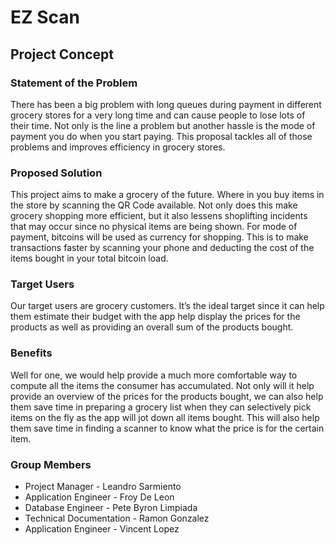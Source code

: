 # EZ Scan

## Project Concept

### Statement of the Problem
There has been a big problem with long queues during payment in different grocery stores for a very long time and can cause people to lose lots of their time. Not only is the line a problem but another hassle is the mode of payment you do when you start paying. This proposal tackles all of those problems and improves efficiency in grocery stores. 

### Proposed Solution
This project aims to make a grocery of the future. Where in you buy items in the store by scanning the QR Code available. Not only does this make grocery shopping more efficient, but it also lessens shoplifting incidents that may occur since no physical items are being shown. For mode of payment, bitcoins will be used as currency for shopping. This is to make transactions faster by scanning your phone and deducting the cost of the items bought in your total bitcoin load.

### Target Users
Our target users are grocery customers. It’s the ideal target since it can help them estimate their budget with the app help display the prices for the products as well as providing an overall sum of the products bought.

### Benefits
Well for one, we would help provide a much more comfortable way to compute all the items the consumer has accumulated. Not only will it help provide an overview of the prices for the products bought, we can also help them save time in preparing a grocery list when they can selectively pick items on the fly as the app will jot down all items bought. This will also help them save time in finding a scanner to know what the price is for the certain item.

### Group Members
- Project Manager - Leandro Sarmiento	
- Application Engineer - Froy De Leon
- Database Engineer - Pete Byron Limpiada
- Technical Documentation - Ramon Gonzalez 
- Application Engineer - Vincent Lopez
